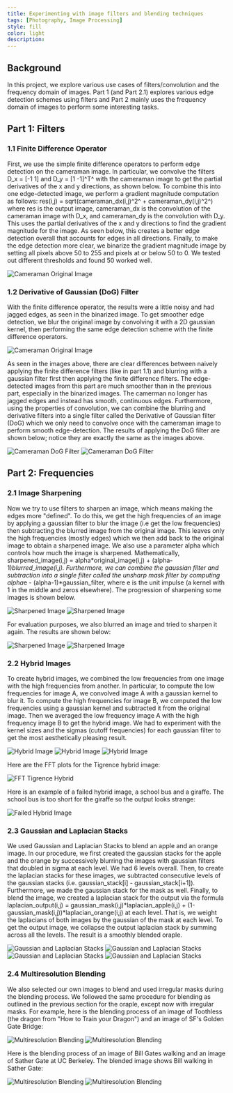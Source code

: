 ```yaml
---
title: Experimenting with image filters and blending techniques
tags: [Photography, Image Processing]
style: fill
color: light
description: 
---
```


## Background

In this project, we explore various use cases of filters/convolution and
the frequency domain of images. Part 1 (and Part 2.1) explores various
edge detection schemes using filters and Part 2 mainly uses the
frequency domain of images to perform some interesting tasks.

## Part 1: Filters

### 1.1 Finite Difference Operator

First, we use the simple finite difference operators to perform edge
detection on the cameraman image. In particular, we convolve the filters
D_x = [-1 1] and D_y = [1 -1]^T^ with the cameraman image to get the
partial derivatives of the x and y directions, as shown below. To
combine this into one edge-detected image, we perform a gradient
magnitude computation as follows: res(i,j) = sqrt(cameraman_dx(i,j)^2^ +
cameraman_dy(i,j)^2^) where res is the output image, cameraman_dx is the
convolution of the cameraman image with D_x, and cameraman_dy is the
convolution with D_y. This uses the partial derivatives of the x and y
directions to find the gradient magnitude for the image. As seen below,
this creates a better edge detection overall that accounts for edges in
all directions. Finally, to make the edge detection more clear, we
binarize the gradient magnitude image by setting all pixels above 50 to
255 and pixels at or below 50 to 0. We tested out different thresholds
and found 50 worked well.

![Cameraman Original Image](https://i.postimg.cc/63JTf0yJ/im1.png)

### 1.2 Derivative of Gaussian (DoG) Filter

With the finite difference operator, the results were a little noisy and
had jagged edges, as seen in the binarized image. To get smoother edge
detection, we blur the original image by convolving it with a 2D
gaussian kernel, then performing the same edge detection scheme with the
finite difference operators.

![Cameraman Original Image](https://i.postimg.cc/bNNrgdNJ/im2.png)

As seen in the images above, there are clear differences between naively
applying the finite difference filters (like in part 1.1) and blurring
with a gaussian filter first then applying the finite difference
filters. The edge-detected images from this part are much smoother than
in the previous part, especially in the binarized images. The camerman
no longer has jagged edges and instead has smooth, continuous edges.
Furthermore, using the properties of convolution, we can combine the
blurring and derivative filters into a single filter called the
Derivative of Gaussian filter (DoG) which we only need to convolve once
with the cameraman image to perform smooth edge-detection. The results
of applying the DoG filter are shown below; notice they are exactly the
same as the images above.

![Cameraman DoG Filter](https://i.postimg.cc/8cw5DgwN/im3.png)
![Cameraman DoG Filter](https://i.postimg.cc/qBc6Q9sm/im4.png)

## Part 2: Frequencies

### 2.1 Image Sharpening

Now we try to use filters to sharpen an image, which means making the
edges more "defined". To do this, we get the high frequencies of an
image by applying a gaussian filter to blur the image (i.e get the low
frequencies) then subtracting the blurred image from the original image.
This leaves only the high frequencies (mostly edges) which we then add
back to the original image to obtain a sharpened image. We also use a
parameter alpha which controls how much the image is sharpened.
Mathematically, sharpened_image(i,j) = alpha*original_image(i,j) +
(alpha-1)*blurred_image(i,j). Furthermore, we can combine the gaussian
filter and subtraction into a single filter called the unsharp mask
filter by computing alpha*e - (alpha-1)*gaussian_filter, where e is
the unit impulse (a kernel with 1 in the middle and zeros elsewhere).
The progression of sharpening some images is shown below.

![Sharpened Image](https://i.postimg.cc/SKzJ95Qf/im5.png)
![Sharpened Image](https://i.postimg.cc/2SyqkyPJ/im6.png)

For evaluation purposes, we also blurred an image and tried to sharpen it
again. The results are shown below:

![Sharpened Image](https://i.postimg.cc/RVM6YXGv/im7.png)
![Sharpened Image](https://i.postimg.cc/d1YtyVxJ/im8.png)

### 2.2 Hybrid Images

To create hybrid images, we combined the low frequencies from one image
with the high frequencies from another. In particular, to compute the
low frequencies for image A, we convolved image A with a gaussian kernel
to blur it. To compute the high frequencies for image B, we computed the
low frequencies using a gaussian kernel and subtracted it from the
original image. Then we averaged the low frequency image A with the high
frequency image B to get the hybrid image. We had to experiment with the
kernel sizes and the sigmas (cutoff frequencies) for each gaussian
filter to get the most aesthetically pleasing result.

![Hybrid Image](https://i.postimg.cc/7hBxdMYL/im9.png)
![Hybrid Image](https://i.postimg.cc/0yhN9fGM/im10.png)
![Hybrid Image](https://i.postimg.cc/1z63XqMW/im11.png)


Here are the FFT plots for the Tigrence hybrid image:

![FFT Tigrence Hybrid](https://i.postimg.cc/NfJMzY5x/im12.png)

Here is an example of a failed hybrid image, a school bus and a giraffe.
The school bus is too short for the giraffe so the output looks strange:

![Failed Hybrid Image](https://i.postimg.cc/0yzQg3S1/im13.png)

### 2.3 Gaussian and Laplacian Stacks

We used Gaussian and Laplacian Stacks to blend an apple and an orange
image. In our procedure, we first created the gaussian stacks for the
apple and the orange by successively blurring the images with gaussian
filters that doubled in sigma at each level. We had 6 levels overall.
Then, to create the laplacian stacks for these images, we subtracted
consecutive levels of the gaussian stacks (i.e. gaussian_stack[i] -
gaussian_stack[i+1]). Furthermore, we made the gaussian stack for the
mask as well. Finally, to blend the image, we created a laplacian stack
for the output via the formula laplacian_output(i,j) =
gaussian_mask(i,j)*laplacian_apple(i,j) +
(1-gaussian_mask(i,j))*laplacian_orange(i,j) at each level. That is, we
weight the laplacians of both images by the gaussian of the mask at each
level. To get the output image, we collapse the output laplacian stack
by summing across all the levels. The result is a smoothly blended
oraple.

![Gaussian and Laplacian Stacks](https://i.postimg.cc/NMkG7v3m/im14.png)
![Gaussian and Laplacian Stacks](https://i.postimg.cc/zvDzxPNM/im15.png)
![Gaussian and Laplacian Stacks](https://i.postimg.cc/5N09vGnQ/im16.png)
![Gaussian and Laplacian Stacks](https://i.postimg.cc/XNx7r3c0/im17.png)


### 2.4 Multiresolution Blending

We also selected our own images to blend and used irregular masks during the blending process. We followed the same procedure for blending as outlined in the previous section for the oraple, except now with irregular masks. For example, here is the blending process of an image of Toothless (the dragon from "How to Train your Dragon") and an image of SF's Golden Gate Bridge:

![Multiresolution Blending](https://i.postimg.cc/nc0jfBwB/im18.png)
![Multiresolution Blending](https://i.postimg.cc/k4QG1bbV/im19.png)

Here is the blending process of an image of Bill Gates walking and an image of Sather Gate at UC Berkeley. The blended image shows Bill walking in Sather Gate:

![Multiresolution Blending](https://i.postimg.cc/zDk3TTN6/im20.png)
![Multiresolution Blending](https://i.postimg.cc/zvqB9GCx/im21.png)
